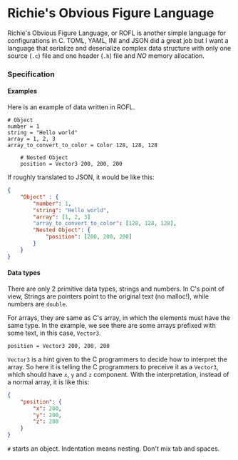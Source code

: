 # Richie's Obvious Figure Language

Richie's Obvious Figure Language, or ROFL is another simple language for
configurations in C. TOML, YAML, INI and JSON did a great job but I want 
a language that serialize and deserialize complex data structure with 
only one source (`.c`) file and one header (`.h`) file and *NO* memory
allocation.

### Specification
#### Examples
Here is an example of data written in ROFL.

```
# Object
number = 1
string = "Hello world"
array = 1, 2, 3
array_to_convert_to_color = Color 128, 128, 128

    # Nested Object
    position = Vector3 200, 200, 200
```

If roughly translated to JSON, it would be like this:

```json
{
    "Object" : {
        "number": 1, 
        "string": "Hello world",
        "array": [1, 2, 3]
        "array_to_convert_to_color": [128, 128, 128],
        "Nested Object": {
            "position": [200, 200, 200]
        }
    }
}
```

#### Data types
There are only 2 primitive data types, strings and numbers. In C's point of view,
Strings are pointers point to the original text (no malloc!), while numbers are
`double`. 

For arrays, they are same as C's array, in which the elements must have the same
type. In the example, we see there are some arrays prefixed with some text, in
this case, `Vector3`.

```
position = Vector3 200, 200, 200
```

`Vector3` is a hint given to the C programmers to decide how to interpret
the array. So here it is telling the C programmers to preceive it as a
`Vector3`, which should have `x`, `y` and `z` component. With the 
interpretation, instead of a normal array, it is like this:

```json
{
    "position": {
        "x": 200,
        "y": 200,
        "z": 200
    }
}
```

`#` starts an object. Indentation means nesting. Don't mix tab and spaces.
